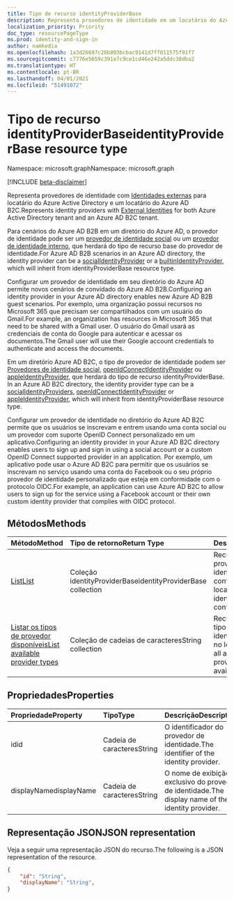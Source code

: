 ```yaml
---
title: Tipo de recurso identityProviderBase
description: Representa provedores de identidade em um locatário do Azure Active Directory e um locatário do B2C do Azure AD
localization_priority: Priority
doc_type: resourcePageType
ms.prod: identity-and-sign-in
author: namkedia
ms.openlocfilehash: 1a3d26697c26b803bcbac9141d7ff011575f91f7
ms.sourcegitcommit: c7776e5659c391e7c9ce1cd46e242a5ddc38dba2
ms.translationtype: HT
ms.contentlocale: pt-BR
ms.lasthandoff: 04/01/2021
ms.locfileid: "51491072"
---
```

# <a name="identityproviderbase-resource-type"></a><span data-ttu-id="b0ab8-103">Tipo de recurso identityProviderBase</span><span class="sxs-lookup"><span data-stu-id="b0ab8-103">identityProviderBase resource type</span></span>
<span data-ttu-id="b0ab8-104">Namespace: microsoft.graph</span><span class="sxs-lookup"><span data-stu-id="b0ab8-104">Namespace: microsoft.graph</span></span>

[!INCLUDE [beta-disclaimer](../../includes/beta-disclaimer.md)]

<span data-ttu-id="b0ab8-105">Representa provedores de identidade com [Identidades externas](/azure/active-directory/external-identities/) para locatário do Azure Active Directory e um locatário do Azure AD B2C.</span><span class="sxs-lookup"><span data-stu-id="b0ab8-105">Represents identity providers with [External Identities](/azure/active-directory/external-identities/) for both Azure Active Directory tenant and an Azure AD B2C tenant.</span></span>

<span data-ttu-id="b0ab8-106">Para cenários do Azure AD B2B em um diretório do Azure AD, o provedor de identidade pode ser um [provedor de identidade social](../resources/socialidentityprovider.md) ou um [provedor de identidade interno](../resources/builtinidentityprovider.md), que herdará do tipo de recurso base do provedor de identidade.</span><span class="sxs-lookup"><span data-stu-id="b0ab8-106">For Azure AD B2B scenarios in an Azure AD directory, the identity provider can be a [socialIdentityProvider](../resources/socialidentityprovider.md) or a [builtinIdentityProvider](../resources/builtinidentityprovider.md), which will inherit from identityProviderBase resource type.</span></span>

<span data-ttu-id="b0ab8-107">Configurar um provedor de identidade em seu diretório do Azure AD permite novos cenários de convidado do Azure AD B2B.</span><span class="sxs-lookup"><span data-stu-id="b0ab8-107">Configuring an identity provider in your Azure AD directory enables new Azure AD B2B guest scenarios.</span></span> <span data-ttu-id="b0ab8-108">Por exemplo, uma organização possui recursos no Microsoft 365 que precisam ser compartilhados com um usuário do Gmail.</span><span class="sxs-lookup"><span data-stu-id="b0ab8-108">For example, an organization has resources in Microsoft 365 that need to be shared with a Gmail user.</span></span> <span data-ttu-id="b0ab8-109">O usuário do Gmail usará as credenciais de conta do Google para autenticar e acessar os documentos.</span><span class="sxs-lookup"><span data-stu-id="b0ab8-109">The Gmail user will use their Google account credentials to authenticate and access the documents.</span></span>

<span data-ttu-id="b0ab8-110">Em um diretório Azure AD B2C, o tipo de provedor de identidade podem ser [Provedores de identidade social](../resources/socialidentityprovider.md), [openIdConnectIdentityProvider](../resources/openidconnectidentityprovider.md) ou [appleIdentityProvider](../resources/appleidentityprovider.md), que herdará do tipo de recurso identityProviderBase. </span><span class="sxs-lookup"><span data-stu-id="b0ab8-110">In an Azure AD B2C directory, the identity provider type can be a [socialIdentityProviders](../resources/socialidentityprovider.md), [openIdConnectIdentityProvider](../resources/openidconnectidentityprovider.md) or [appleIdentityProvider](../resources/appleidentityprovider.md), which will inherit from identityProviderBase resource type.</span></span>

<span data-ttu-id="b0ab8-111">Configurar um provedor de identidade no diretório do Azure AD B2C permite que os usuários se inscrevam e entrem usando uma conta social ou um provedor com suporte OpenID Connect personalizado em um aplicativo.</span><span class="sxs-lookup"><span data-stu-id="b0ab8-111">Configuring an identity provider in your Azure AD B2C directory enables users to sign up and sign in using a social account or a custom OpenID Connect supported provider in an application.</span></span> <span data-ttu-id="b0ab8-112">Por exemplo, um aplicativo pode usar o Azure AD B2C para permitir que os usuários se inscrevam no serviço usando uma conta do Facebook ou o seu próprio provedor de identidade personalizado que esteja em conformidade com o protocolo OIDC.</span><span class="sxs-lookup"><span data-stu-id="b0ab8-112">For example, an application can use Azure AD B2C to allow users to sign up for the service using a Facebook account or their own custom identity provider that complies with OIDC protocol.</span></span>

## <a name="methods"></a><span data-ttu-id="b0ab8-113">Métodos</span><span class="sxs-lookup"><span data-stu-id="b0ab8-113">Methods</span></span>

| <span data-ttu-id="b0ab8-114">Método</span><span class="sxs-lookup"><span data-stu-id="b0ab8-114">Method</span></span>       | <span data-ttu-id="b0ab8-115">Tipo de retorno</span><span class="sxs-lookup"><span data-stu-id="b0ab8-115">Return Type</span></span>  |<span data-ttu-id="b0ab8-116">Descrição</span><span class="sxs-lookup"><span data-stu-id="b0ab8-116">Description</span></span>|
|:---------------|:--------|:----------|
|[<span data-ttu-id="b0ab8-117">List</span><span class="sxs-lookup"><span data-stu-id="b0ab8-117">List</span></span>](../api/identityproviderbase-list.md)|<span data-ttu-id="b0ab8-118">Coleção identityProviderBase</span><span class="sxs-lookup"><span data-stu-id="b0ab8-118">identityProviderBase collection</span></span>|<span data-ttu-id="b0ab8-119">Recupere todos os provedores de identidade configurados em um locatário.</span><span class="sxs-lookup"><span data-stu-id="b0ab8-119">Retrieve all identity providers configured in a tenant.</span></span>|
|[<span data-ttu-id="b0ab8-120">Listar os tipos de provedor disponíveis</span><span class="sxs-lookup"><span data-stu-id="b0ab8-120">List available provider types</span></span>](../api/identityproviderbase-list-availableprovidertypes.md)|<span data-ttu-id="b0ab8-121">Coleção de cadeias de caracteres</span><span class="sxs-lookup"><span data-stu-id="b0ab8-121">String collection</span></span>|<span data-ttu-id="b0ab8-122">Recupere todos os tipos de provedor de identidade disponíveis no locatário.</span><span class="sxs-lookup"><span data-stu-id="b0ab8-122">Retrieve all available identity provider types available in the tenant.</span></span>|

## <a name="properties"></a><span data-ttu-id="b0ab8-123">Propriedades</span><span class="sxs-lookup"><span data-stu-id="b0ab8-123">Properties</span></span>

|<span data-ttu-id="b0ab8-124">Propriedade</span><span class="sxs-lookup"><span data-stu-id="b0ab8-124">Property</span></span>|<span data-ttu-id="b0ab8-125">Tipo</span><span class="sxs-lookup"><span data-stu-id="b0ab8-125">Type</span></span>|<span data-ttu-id="b0ab8-126">Descrição</span><span class="sxs-lookup"><span data-stu-id="b0ab8-126">Description</span></span>|
|:---------------|:--------|:----------|
|<span data-ttu-id="b0ab8-127">id</span><span class="sxs-lookup"><span data-stu-id="b0ab8-127">id</span></span>|<span data-ttu-id="b0ab8-128">Cadeia de caracteres</span><span class="sxs-lookup"><span data-stu-id="b0ab8-128">String</span></span>|<span data-ttu-id="b0ab8-129">O identificador do provedor de identidade.</span><span class="sxs-lookup"><span data-stu-id="b0ab8-129">The identifier of the identity provider.</span></span>|
|<span data-ttu-id="b0ab8-130">displayName</span><span class="sxs-lookup"><span data-stu-id="b0ab8-130">displayName</span></span>|<span data-ttu-id="b0ab8-131">Cadeia de caracteres</span><span class="sxs-lookup"><span data-stu-id="b0ab8-131">String</span></span>|<span data-ttu-id="b0ab8-132">O nome de exibição exclusivo do provedor de identidade.</span><span class="sxs-lookup"><span data-stu-id="b0ab8-132">The display name of the identity provider.</span></span>|

## <a name="json-representation"></a><span data-ttu-id="b0ab8-133">Representação JSON</span><span class="sxs-lookup"><span data-stu-id="b0ab8-133">JSON representation</span></span>

<span data-ttu-id="b0ab8-134">Veja a seguir uma representação JSON do recurso.</span><span class="sxs-lookup"><span data-stu-id="b0ab8-134">The following is a JSON representation of the resource.</span></span>

<!-- {
  "blockType": "resource",
  "@odata.type": "microsoft.graph.identityProviderBase"
} -->

```json
{
    "id": "String",
    "displayName": "String",
}
```
